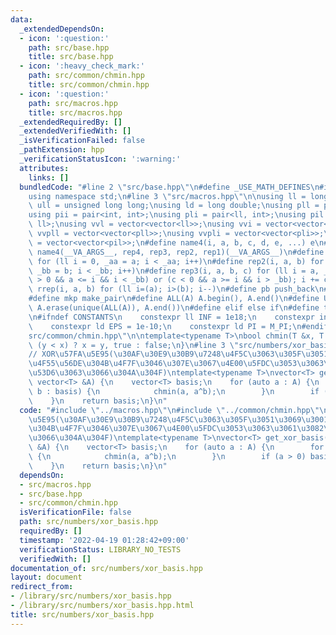 ```yaml
---
data:
  _extendedDependsOn:
  - icon: ':question:'
    path: src/base.hpp
    title: src/base.hpp
  - icon: ':heavy_check_mark:'
    path: src/common/chmin.hpp
    title: src/common/chmin.hpp
  - icon: ':question:'
    path: src/macros.hpp
    title: src/macros.hpp
  _extendedRequiredBy: []
  _extendedVerifiedWith: []
  _isVerificationFailed: false
  _pathExtension: hpp
  _verificationStatusIcon: ':warning:'
  attributes:
    links: []
  bundledCode: "#line 2 \"src/base.hpp\"\n#define _USE_MATH_DEFINES\n#include <bits/stdc++.h>\n\
    using namespace std;\n#line 3 \"src/macros.hpp\"\n\nusing ll = long long;\nusing\
    \ ull = unsigned long long;\nusing ld = long double;\nusing pll = pair<ll, ll>;\n\
    using pii = pair<int, int>;\nusing pli = pair<ll, int>;\nusing pil = pair<int,\
    \ ll>;\nusing vvl = vector<vector<ll>>;\nusing vvi = vector<vector<int>>;\nusing\
    \ vvpll = vector<vector<pll>>;\nusing vvpli = vector<vector<pli>>;\nusing vvpil\
    \ = vector<vector<pil>>;\n#define name4(i, a, b, c, d, e, ...) e\n#define rep(...)\
    \ name4(__VA_ARGS__, rep4, rep3, rep2, rep1)(__VA_ARGS__)\n#define rep1(i, a)\
    \ for (ll i = 0, _aa = a; i < _aa; i++)\n#define rep2(i, a, b) for (ll i = a,\
    \ _bb = b; i < _bb; i++)\n#define rep3(i, a, b, c) for (ll i = a, _bb = b; (c\
    \ > 0 && a <= i && i < _bb) or (c < 0 && a >= i && i > _bb); i += c)\n#define\
    \ rrep(i, a, b) for (ll i=(a); i>(b); i--)\n#define pb push_back\n#define eb emplace_back\n\
    #define mkp make_pair\n#define ALL(A) A.begin(), A.end()\n#define UNIQUE(A) sort(ALL(A)),\
    \ A.erase(unique(ALL(A)), A.end())\n#define elif else if\n#define tostr to_string\n\
    \n#ifndef CONSTANTS\n    constexpr ll INF = 1e18;\n    constexpr int MOD = 1000000007;\n\
    \    constexpr ld EPS = 1e-10;\n    constexpr ld PI = M_PI;\n#endif\n#line 2 \"\
    src/common/chmin.hpp\"\n\ntemplate<typename T>\nbool chmin(T &x, T y) {\n    return\
    \ (y < x) ? x = y, true : false;\n}\n#line 3 \"src/numbers/xor_basis.hpp\"\n\n\
    // XOR\u57FA\u5E95(\u30AF\u30E9\u30B9\u7248\u4F5C\u3063\u305F\u3051\u3069\u3001\
    \u4F55\u56DE\u304B\u4F7F\u3046\u307E\u3067\u4E00\u5FDC\u3053\u3063\u3061\u3082\
    \u53D6\u3063\u3066\u304A\u304F)\ntemplate<typename T>\nvector<T> get_xor_basis(const\
    \ vector<T> &A) {\n    vector<T> basis;\n    for (auto a : A) {\n        for (auto\
    \ b : basis) {\n            chmin(a, a^b);\n        }\n        if (a > 0) basis.eb(a);\n\
    \    }\n    return basis;\n}\n"
  code: "#include \"../macros.hpp\"\n#include \"../common/chmin.hpp\"\n\n// XOR\u57FA\
    \u5E95(\u30AF\u30E9\u30B9\u7248\u4F5C\u3063\u305F\u3051\u3069\u3001\u4F55\u56DE\
    \u304B\u4F7F\u3046\u307E\u3067\u4E00\u5FDC\u3053\u3063\u3061\u3082\u53D6\u3063\
    \u3066\u304A\u304F)\ntemplate<typename T>\nvector<T> get_xor_basis(const vector<T>\
    \ &A) {\n    vector<T> basis;\n    for (auto a : A) {\n        for (auto b : basis)\
    \ {\n            chmin(a, a^b);\n        }\n        if (a > 0) basis.eb(a);\n\
    \    }\n    return basis;\n}\n"
  dependsOn:
  - src/macros.hpp
  - src/base.hpp
  - src/common/chmin.hpp
  isVerificationFile: false
  path: src/numbers/xor_basis.hpp
  requiredBy: []
  timestamp: '2022-04-19 01:28:42+09:00'
  verificationStatus: LIBRARY_NO_TESTS
  verifiedWith: []
documentation_of: src/numbers/xor_basis.hpp
layout: document
redirect_from:
- /library/src/numbers/xor_basis.hpp
- /library/src/numbers/xor_basis.hpp.html
title: src/numbers/xor_basis.hpp
---
```

